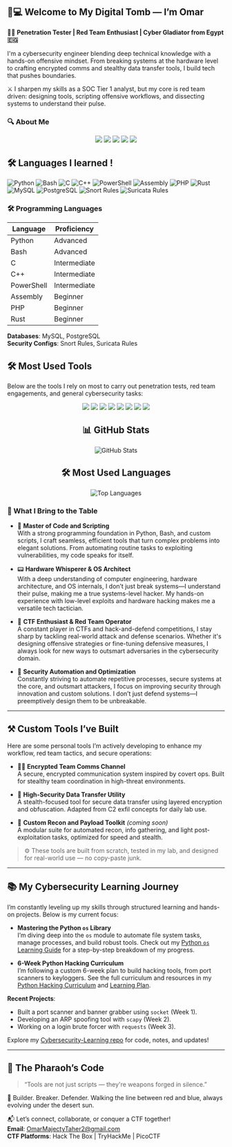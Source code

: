 ## 🐍💻 Welcome to My Digital Tomb — I’m Omar

🧑‍💻 **Penetration Tester | Red Team Enthusiast | Cyber Gladiator from Egypt 🇪🇬**

I'm a cybersecurity engineer blending deep technical knowledge with a hands-on offensive mindset. From breaking systems at the hardware level to crafting encrypted comms and stealthy data transfer tools, I build tech that pushes boundaries.

⚔️ I sharpen my skills as a SOC Tier 1 analyst, but my core is red team driven: designing tools, scripting offensive workflows, and dissecting systems to understand their pulse.

### 🔍 About Me
<p align="center">
  <img src="https://img.shields.io/badge/SOC%20Analyst-Tier%201-0d1117?style=for-the-badge&logo=virustotal&logoColor=blue" />
  <img src="https://img.shields.io/badge/Red%20Team-Ethical%20Hacker-990000?style=for-the-badge&logo=kalilinux&logoColor=white" />
  <img src="https://img.shields.io/badge/Based%20In-Egypt-orange?style=for-the-badge&logo=map&logoColor=white" />
  <img src="https://img.shields.io/badge/Blue%20Team-Detection%20&%20Response-005f73?style=for-the-badge&logo=wireshark&logoColor=white" />
  <img src="https://img.shields.io/badge/Red%20Team-Exploitation%20&%20Recon-d00000?style=for-the-badge&logo=exploitdb&logoColor=white" />
</p>



  ## 🛠️ Languages I learned !

![Python](https://img.shields.io/badge/-Python-05122A?style=flat&logo=python)
![Bash](https://img.shields.io/badge/-Bash-05122A?style=flat&logo=gnu-bash)
![C](https://img.shields.io/badge/-C-05122A?style=flat&logo=c)
![C++](https://img.shields.io/badge/-C++-05122A?style=flat&logo=c%2B%2B)
![PowerShell](https://img.shields.io/badge/-PowerShell-05122A?style=flat&logo=powershell)
![Assembly](https://img.shields.io/badge/-Assembly-05122A?style=flat&logo=amd)
![PHP](https://img.shields.io/badge/-PHP-05122A?style=flat&logo=php)
![Rust](https://img.shields.io/badge/-Rust-05122A?style=flat&logo=rust)
![MySQL](https://img.shields.io/badge/-MySQL-05122A?style=flat&logo=mysql)
![PostgreSQL](https://img.shields.io/badge/-PostgreSQL-05122A?style=flat&logo=postgresql)
![Snort Rules](https://img.shields.io/badge/-Snort%20Rules-05122A?style=flat&logo=snort)
![Suricata Rules](https://img.shields.io/badge/-Suricata%20Rules-05122A?style=flat&logo=suricata)

### 🛠️ Programming Languages
| Language      | Proficiency  |
|---------------|--------------|
| Python        | Advanced     |
| Bash          | Advanced     |
| C             | Intermediate |
| C++           | Intermediate |
| PowerShell    | Intermediate |
| Assembly      | Beginner     |
| PHP           | Beginner     |
| Rust          | Beginner     |

**Databases**: MySQL, PostgreSQL  
**Security Configs**: Snort Rules, Suricata Rules

## 🛠️ Most Used Tools

Below are the tools I rely on most to carry out penetration tests, red team engagements, and general cybersecurity tasks:

<p align="center">
  <img src="https://img.shields.io/badge/Tool-Nmap-214478?style=for-the-badge&logo=linux&logoColor=white" />
  <img src="https://img.shields.io/badge/Tool-Wireshark-164863?style=for-the-badge&logo=wireshark&logoColor=white" />
  <img src="https://img.shields.io/badge/Tool-Burp%20Suite-d2492a?style=for-the-badge&logo=burpsuite&logoColor=white" />
  <img src="https://img.shields.io/badge/Tool-Metasploit-8A2BE2?style=for-the-badge&logo=metasploit&logoColor=white" />
  <img src="https://img.shields.io/badge/Tool-JohnTheRipper-FF5733?style=for-the-badge&logo=john&logoColor=white" />
  <img src="https://img.shields.io/badge/Tool-Hydra-9B59B6?style=for-the-badge&logo=hydra&logoColor=white" />
  <img src="https://img.shields.io/badge/Tool-Scapy-2ECC71?style=for-the-badge&logo=python&logoColor=white" />
  <img src="https://img.shields.io/badge/Tool-SQLMap-F9A825?style=for-the-badge&logo=sql&logoColor=white" />
</p>


<div align="center">

## 📊 GitHub Stats

![GitHub Stats](https://github-readme-stats.vercel.app/api?username=MOmar990&show_icons=true&include_all_commits=true&count_private=true&theme=dark&bg_color=0d1117&title_color=58a6ff&text_color=c9d1d9&icon_color=79c0ff&border_radius=10&custom_title=GitHub%20Activity%20Stats)

</div>

<div align="center">

## 🛠️ Most Used Languages

![Top Languages](https://github-readme-stats.vercel.app/api/top-langs/?username=MOmar990&layout=compact&theme=dark&bg_color=0d1117&title_color=58a6ff&text_color=c9d1d9&border_radius=10&langs_count=10&hide=html,css)

</div>



### 🧠 What I Bring to the Table

- 🔧 **Master of Code and Scripting**  
  With a strong programming foundation in Python, Bash, and custom scripts, I craft seamless, efficient tools that turn complex problems into elegant solutions. From automating routine tasks to exploiting vulnerabilities, my code speaks for itself.

- 📟 **Hardware Whisperer & OS Architect**  
  With a deep understanding of computer engineering, hardware architecture, and OS internals, I don’t just break systems—I understand their pulse, making me a true systems-level hacker. My hands-on experience with low-level exploits and hardware hacking makes me a versatile tech tactician.

- 🧩 **CTF Enthusiast & Red Team Operator**  
  A constant player in CTFs and hack-and-defend competitions, I stay sharp by tackling real-world attack and defense scenarios. Whether it's designing offensive strategies or fine-tuning defensive measures, I always look for new ways to outsmart adversaries in the cybersecurity domain.

- 🔐 **Security Automation and Optimization**  
  Constantly striving to automate repetitive processes, secure systems at the core, and outsmart attackers, I focus on improving security through innovation and custom solutions. I don’t just defend systems—I preemptively design them to be unbreakable.

---

## ⚒️ Custom Tools I’ve Built

Here are some personal tools I’m actively developing to enhance my workflow, red team tactics, and secure operations:

- 🕵️‍♂️ **Encrypted Team Comms Channel**  
  A secure, encrypted communication system inspired by covert ops. Built for stealthy team coordination in high-threat environments.

- 📡 **High-Security Data Transfer Utility**  
  A stealth-focused tool for secure data transfer using layered encryption and obfuscation. Adapted from C2 exfil concepts for daily lab use.

- 🧰 **Custom Recon and Payload Toolkit** *(coming soon)*  
  A modular suite for automated recon, info gathering, and light post-exploitation tasks, optimized for speed and stealth.

> ⚙️ These tools are built from scratch, tested in my lab, and designed for real-world use — no copy-paste junk.

---

## 📚 My Cybersecurity Learning Journey

I’m constantly leveling up my skills through structured learning and hands-on projects. Below is my current focus:

- **Mastering the Python `os` Library**  
  I’m diving deep into the `os` module to automate file system tasks, manage processes, and build robust tools. Check out my [Python `os` Learning Guide](https://github.com/MOmar990/Cybersecurity-Learning/blob/main/os_learning_guide.md) for a step-by-step breakdown of my progress.

- **6-Week Python Hacking Curriculum**  
  I’m following a custom 6-week plan to build hacking tools, from port scanners to keyloggers. See the full curriculum and resources in my [Python Hacking Curriculum](https://github.com/MOmar990/Cybersecurity-Learning/blob/main/python_hacking_curriculum.md) and [Learning Plan](https://github.com/MOmar990/Cybersecurity-Learning/blob/main/python_hacking_learning_plan.md).

**Recent Projects**:
- Built a port scanner and banner grabber using `socket` (Week 1).
- Developing an ARP spoofing tool with `scapy` (Week 2).
- Working on a login brute forcer with `requests` (Week 3).

Explore my [Cybersecurity-Learning repo](https://github.com/MOmar990/Cybersecurity-Learning) for code, notes, and updates!

---

## 🐫 The Pharaoh’s Code
> “Tools are not just scripts — they're weapons forged in silence.”

👾 Builder. Breaker. Defender. Walking the line between red and blue, always evolving under the desert sun.

📬 Let’s connect, collaborate, or conquer a CTF together!  
**Email**: OmarMajectyTaher2@gmail.com  
**CTF Platforms**: Hack The Box | TryHackMe | PicoCTF

<!---
MOmar990/MOmar990 is a ✨ special ✨ repository because its `README.md` (this file) appears on your GitHub profile.
You can click the Preview link to take a look at your changes.
--->
